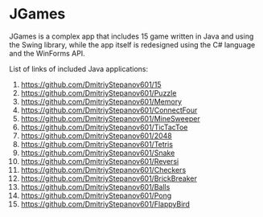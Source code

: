 # JGames

JGames is a complex app that includes 15 game written in Java and using the Swing library, while the app 
itself is redesigned using the C# language and the WinForms API.

List of links of included Java applications:
1) https://github.com/DmitriyStepanov601/15
2) https://github.com/DmitriyStepanov601/Puzzle
3) https://github.com/DmitriyStepanov601/Memory
4) https://github.com/DmitriyStepanov601/ConnectFour
5) https://github.com/DmitriyStepanov601/MineSweeper
6) https://github.com/DmitriyStepanov601/TicTacToe
7) https://github.com/DmitriyStepanov601/2048
8) https://github.com/DmitriyStepanov601/Tetris
9) https://github.com/DmitriyStepanov601/Snake
10) https://github.com/DmitriyStepanov601/Reversi
11) https://github.com/DmitriyStepanov601/Checkers
12) https://github.com/DmitriyStepanov601/BrickBreaker
13) https://github.com/DmitriyStepanov601/Balls
14) https://github.com/DmitriyStepanov601/Pong
15) https://github.com/DmitriyStepanov601/FlappyBird
